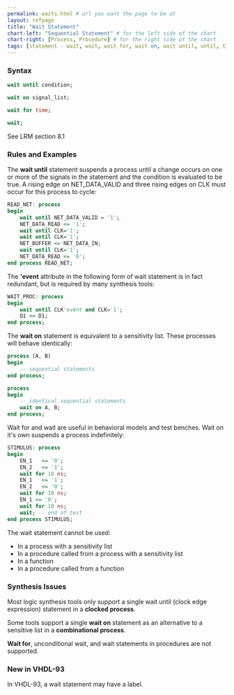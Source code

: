 ```yaml
---
permalink: waits.html # url you want the page to be at
layout: refpage
title: "Wait Statement"
chart-left: "Sequential Statement" # for the left side of the chart
chart-right: [Process, Procedure] # for the right side of the chart
tags: [statement - wait, wait, wait for, wait on, wait until, until, time, "'event", process - clocked, process - combinational] # list of tags
---
```


<h3 class="text-hr"><span>Syntax</span></h3>

<!-- include the vhdl tag to highlight as vhdl -->
```vhdl
wait until condition;

wait on signal_list;

wait for time;

wait;
```

See LRM section 8.1

<h3 class="text-hr"><span>Rules and Examples</span></h3>

The __wait until__ statement suspends a process until a change occurs on one or more of the signals in the statement and the condition is evaluated to be true. A rising edge on NET_DATA_VALID and three rising edges on CLK must occur for this process to cycle:
```vhdl
READ_NET: process
begin
    wait until NET_DATA_VALID = '1';
    NET_DATA_READ <= '1';
    wait until CLK='1';
    wait until CLK='1';
    NET_BUFFER <= NET_DATA_IN;
    wait until CLK='1';
    NET_DATA_READ <= '0';
end process READ_NET;
```

The __'event__ attribute in the following form of wait statement is in fact redundant, but is required by many synthesis tools:
```vhdl
WAIT_PROC: process
begin
    wait until CLK'event and CLK='1';
    Q1 <= D1;
end process;
```

The __wait on__ statement is equivalent to a sensitivity list. These processes will behave identically:
```vhdl
process (A, B)
begin
    -- sequential statements
end process;

process
begin
    -- identical sequential statements
    wait on A, B;
end process;
```

Wait for and wait are useful in behavioral models and test benches. Wait on it's own suspends a process indefinitely:
```vhdl
STIMULUS: process
begin
    EN_1   <= '0';
    EN_2   <= '1';
    wait for 10 ns;
    EN_1   <= '1';
    EN_2   <= '0';
    wait for 10 ns;
    EN_1 <= '0';
    wait for 10 ns;
    wait; -- end of test
end process STIMULUS;
```

The wait statement cannot be used:
- In a process with a sensitivity list
- In a procedure called from a process with a sensitivity list
- In a function
- In a procedure called from a function

<h3 class="text-hr"><span>Synthesis Issues</span></h3>

Most logic synthesis tools only support a single wait until (clock edge expression) statement in a __clocked process__.

Some tools support a single __wait on__ statement as an alternative to a sensitive list in a __combinational process__.

__Wait for__, unconditional wait, and wait statements in procedures are not supported.

<h3 class="text-hr"><span>New in VHDL-93</span></h3>

In VHDL-93, a wait statement may have a label.
